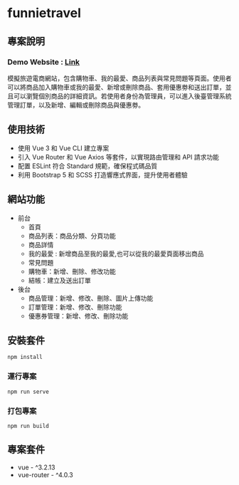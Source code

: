 # funnietravel

## 專案說明

### Demo Website : [Link](https://cywcarrie.github.io/funnietravel/#/)

模擬旅遊電商網站，包含購物車、我的最愛、商品列表與常見問題等頁面。使用者可以將商品加入購物車或我的最愛、新增或刪除商品、套用優惠劵和送出訂單，並且可以瀏覽個別商品的詳細資訊。若使用者身份為管理員，可以進入後臺管理系統管理訂單，以及新增、編輯或刪除商品與優惠劵。

## 使用技術

- 使用 Vue 3 和 Vue CLI 建立專案
- 引入 Vue Router 和 Vue Axios 等套件，以實現路由管理和 API 請求功能
- 配置 ESLint 符合 Standard 規範，確保程式碼品質
- 利用 Bootstrap 5 和 SCSS 打造響應式界面，提升使用者體驗

## 網站功能
- 前台
   - 首頁
   - 商品列表：商品分類、分頁功能
   - 商品詳情
   - 我的最愛 : 新增商品至我的最愛,也可以從我的最愛頁面移出商品
   - 常見問題
   - 購物車：新增、刪除、修改功能
   - 結帳：建立及送出訂單
- 後台
   - 商品管理：新增、修改、刪除、圖片上傳功能
   - 訂單管理：新增、修改、刪除功能
   - 優惠券管理：新增、修改、刪除功能

## 安裝套件
```
npm install
```

### 運行專案
```
npm run serve
```

### 打包專案
```
npm run build
```

## 專案套件
- vue - ^3.2.13
- vue-router - ^4.0.3

